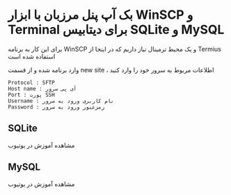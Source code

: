 <h1>بک آپ پنل مرزبان با ابزار WinSCP و Terminal برای دیتابیس SQLite و MySQL</h1>
<p>برای این کار به برنامه WinSCP و یک محیط ترمینال نیاز داریم که در اینجا از Termius استفاده شده است</p>
<p>وارد برنامه شده و از قسمت new site ، اطلاعات مربوط به سرور خود را وارد کنید</p>
<code>Protocol : SFTP</code> <br>
<code>Host name : آی پی سرور</code> <br>
<code>Port : پورت SSH</code> <br>
<code>Username : نام کاربری ورود به سرور</code> <br>
<code>Password : رمزعبور ورود به سرور</code> <br>
<h2>SQLite</h2>
<a href="https://youtu.be/Cf4NUhWBAg0" target="blank" style="text-decoration:none;">مشاهده آموزش در یوتیوب</a>
<h2>MySQL</h2>
<a href="https://youtu.be/fivM6z55VtA" target="blank" style="text-decoration:none;">مشاهده آموزش در یوتیوب</a>
